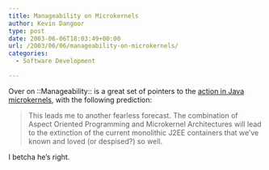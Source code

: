 ```yaml
---
title: Manageability on Microkernels
author: Kevin Dangoor
type: post
date: 2003-06-06T18:03:49+00:00
url: /2003/06/06/manageability-on-microkernels/
categories:
  - Software Development

---
```

Over on ::Manageability:: is a great set of pointers to the [action in Java microkernels][1], with the following prediction:

> This leads me to another fearless forecast. The combination of Aspect Oriented Programming and Microkernel Architectures will lead to the extinction of the current monolithic J2EE containers that we&#8217;ve known and loved (or despised?) so well.

I betcha he&#8217;s right.

 [1]: http://www.freeroller.net/page/ceperez/20030605#the_proliferation_of_java_microkernels "::Manageability::"